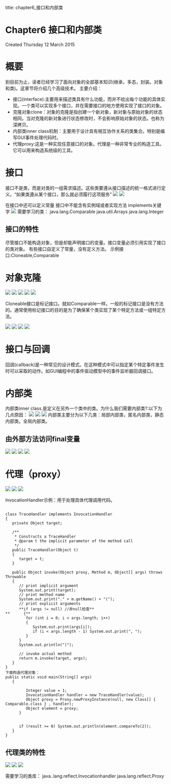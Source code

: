 title: chapter6_接口和内部类 

#  Chapter6 接口和内部类 
Created Thursday 12 March 2015

#  概要 
到目前为止，读者已经学习了面向对象的全部基本知识(继承，多态，封装。对象和类)。这章节将介绍几个高级技术。
主要介绍：
* 接口(interface):主要用来描述类具有什么功能，而并不给出每个功能的具体实现。一个类可以实现多个接口，并在需要接口的地方使用实现了接口的对象。
* 克隆对象clone：对象的克隆是指创建一个新对象，新对象与原始对象的状态相同。当对克隆的新对象进行状态修改时，不会影响原始对象的状态。也称为深拷贝。
* 内部类inner class机制：主要用于设计具有相互协作关系的类集合。特别是编写GUI事件处理代码时。
* 代理proxy:这是一种实现任意接口的对象。代理是一种非常专业的构造工具。它可以用来构造系统级的工具。

#  接口 
接口不是类，而是对类的一组需求描述。这些类要遵从接口描述的统一格式进行定义。“如果类遵从某个接口，那么就必须履行这项服务”
![](/data/dokuwiki/android/pasted/20150521-063655.png)
![](/data/dokuwiki/android/pasted/20150521-063702.png)

在接口中还可以定义常量
接口中不能含有实例域或者实现方法
implements关键字
![](/data/dokuwiki/android/pasted/20150521-063709.png)
需要学习的类：
java.lang.Comparable<T>
java.util.Arrays
java.lang.Integer

##  接口的特性 
尽管接口不能构造对象，但是却能声明接口的变量。接口变量必须引用实现了接口的类对象。
有些接口自定义了常量，没有定义方法。
示例接口:Cloneable,Comparable

#  对象克隆 
![](/data/dokuwiki/android/pasted/20150521-063718.png)
![](/data/dokuwiki/android/pasted/20150521-063722.png)
![](/data/dokuwiki/android/pasted/20150521-063729.png)
![](/data/dokuwiki/android/pasted/20150521-063734.png)
![](/data/dokuwiki/android/pasted/20150521-063741.png)

Cloneable接口是标记接口。就如Comparable一样。一般的标记接口是没有方法的。通常使用标记接口的目的是为了确保某个类实现了某个特定方法或一组特定方法。

![](/data/dokuwiki/android/pasted/20150521-063750.png)
![](/data/dokuwiki/android/pasted/20150521-063755.png)
![](/data/dokuwiki/android/pasted/20150521-063802.png)
![](/data/dokuwiki/android/pasted/20150521-063806.png)

#  接口与回调 
回调(callback)是一种常见的设计模式。在这种模式中可以指定某个特定事件发生时可以采取的动作。如GUI编程中的事件驱动模型中的事件监听器回调接口。

#  内部类 
内部类inner class.是定义在另外一个类中的类。为什么我们需要内部类?:以下为几点原因：
![](/data/dokuwiki/android/pasted/20150521-063814.png)
![](/data/dokuwiki/android/pasted/20150521-063820.png)
![](/data/dokuwiki/android/pasted/20150521-063825.png)
内部类主要分为以下几类：局部内部类，匿名内部类，静态内部类。全局内部类。

##  由外部方法访问final变量 
![](/data/dokuwiki/android/pasted/20150521-063830.png)
![](/data/dokuwiki/android/pasted/20150521-063837.png)
![](/data/dokuwiki/android/pasted/20150521-063842.png)
![](/data/dokuwiki/android/pasted/20150521-063849.png)

#  代理（proxy） 
![](/data/dokuwiki/android/pasted/20150521-063856.png)
![](/data/dokuwiki/android/pasted/20150521-063937.png)
![](/data/dokuwiki/android/pasted/20150521-063904.png)

InvocationHandler示例：用于处理具体代理调用代码。
```

class TraceHandler implements InvocationHandler
{
   private Object target;

   /**
	* Constructs a TraceHandler
	* @param t the implicit parameter of the method call
	*/
   public TraceHandler(Object t)
   {
	  target = t;
   }

   public Object invoke(Object proxy, Method m, Object[] args) throws Throwable
   {
	  // print implicit argument
	  System.out.print(target);
	  // print method name
	  System.out.print("." + m.getName() + "(");
	  // print explicit arguments
	  **if (args != null) //非null检查**
**      {**
		 for (int i = 0; i < args.length; i++)
		 {
			System.out.print(args[i]);
			if (i < args.length - 1) System.out.print(", ");
		 }
	  }
	  System.out.println(")");

	  // invoke actual method
	  return m.invoke(target, args);
   }
}
下面构造代理对象：
public static void main(String[] args)
   {
	 
		 Integer value = 1;
		 InvocationHandler handler = new TraceHandler(value);
		 Object proxy = Proxy.newProxyInstance(null, new Class[] { Comparable.class } , handler);
		 Object element = proxy;
	  }

	  
	  if (result >= 0) System.out.println(element.compareTo(2));
   }
}

```
##  代理类的特性 
![](/data/dokuwiki/android/pasted/20150521-064014.png)
![](/data/dokuwiki/android/pasted/20150521-064058.png)
![](/data/dokuwiki/android/pasted/20150521-064029.png)

需要学习的类库：
java..lang.reflect.Invocationhandler
java.lang.reflect.Proxy
